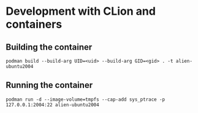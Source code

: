 # Development with CLion and containers

## Building the container
```shell
podman build --build-arg UID=<uid> --build-arg GID=<gid> . -t alien-ubuntu2004
```

## Running the container
```shell
podman run -d --image-volume=tmpfs --cap-add sys_ptrace -p 127.0.0.1:2004:22 alien-ubuntu2004
```